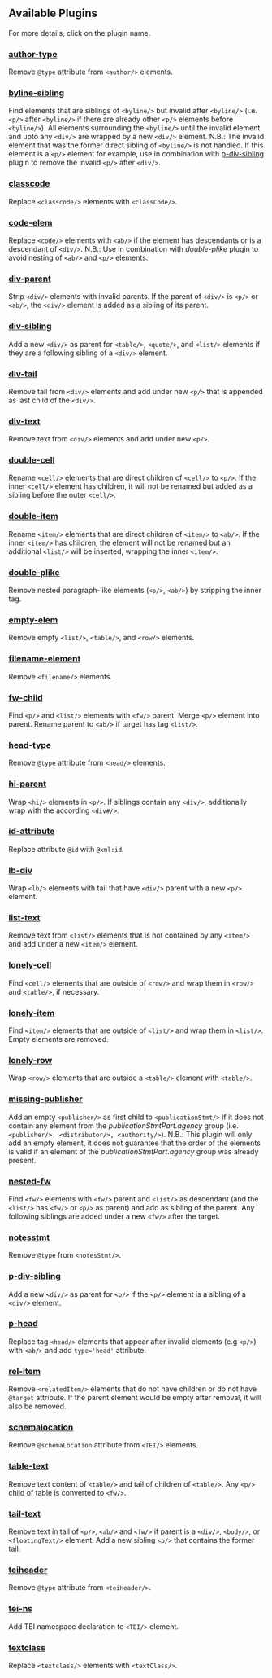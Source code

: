 ## Available Plugins
For more details, click on the plugin name.

### [author-type](observer_docs/author-type.md)
Remove ```@type``` attribute from ```<author/>``` elements.

### [byline-sibling](observer_docs/byline-sibling.md)
Find elements that are siblings of ```<byline/>``` but invalid after ```<byline/>``` (i.e. ```<p/>``` after ```<byline/>``` if there are already other ```<p/>``` elements before ```<byline/>```). All elements surrounding the ```<byline/>``` until the invalid element and upto any ```<div/>``` are wrapped by a new ```<div/>``` element.
N.B.: The invalid element that was the former direct sibling of ```<byline/>``` is not handled. If this element is a  ```<p/>``` element for example,  use in combination with [p-div-sibling](#p-div-sibling) plugin to remove the invalid ```<p/>``` after  ```<div/>```.

### [classcode](observer_docs/classcode.md)
Replace ```<classcode/>``` elements with ```<classCode/>```.

### [code-elem](observer_docs/code-elem.md)
Replace `<code/>` elements with `<ab/>` if the element has descendants or is a descendant of `<div/>`. N.B.: Use in combination with *double-plike* plugin to avoid nesting of `<ab/>`
 and `<p/>` elements.

### [div-parent](observer_docs/div-parent.md)
Strip `<div/>` elements with invalid parents. If the parent of `<div/>` is `<p/>` or `<ab/>`, the `<div/>` element is added as a sibling of its parent.

### [div-sibling](observer_docs/div-sibling.md)
Add a new ```<div/>``` as parent for ```<table/>```,  `<quote/>`, and `<list/>` elements  if they are a following sibling of a ```<div/>``` element.

### [div-tail](observer_docs/div-tail.md)
Remove tail from `<div/>` elements and add under new `<p/>` that is appended as last child of the `<div/>`.

### [div-text](observer_docs/div-text.md)
Remove text from ```<div/>``` elements and add under new ```<p/>```.

### [double-cell](observer_docs/double-cell.md)
Rename ```<cell/>``` elements that are direct children of ```<cell/>``` to ```<p/>```. If the inner ```<cell/>``` element has children, it will not be renamed but added as a sibling before the outer ```<cell/>```.

### [double-item](observer_docs/double-item.md)
Rename ```<item/>``` elements that are direct children of  ```<item/>``` to ```<ab/>```. If the inner ```<item/>``` has children, the element will not be renamed but an additional ```<list/>``` will be inserted, wrapping the inner ```<item/>```.

### [double-plike](observer_docs/double-plike.md)
Remove nested paragraph-like elements (`<p/>`, `<ab/>`) by stripping the inner tag.

### [empty-elem](observer_docs/empty-elem.md)
Remove empty `<list/>`, `<table/>`, and `<row/>` elements.

### [filename-element](observer_docs/filename-element.md)
Remove ```<filename/>``` elements.

### [fw-child](observer_docs/fw-child.md)
Find `<p/>` and `<list/>` elements with `<fw/>` parent. Merge `<p/>` element into parent. Rename parent to `<ab/>` if target has tag `<list/>`.

### [head-type](observer_docs/head-type.md)
Remove ```@type``` attribute from ```<head/>``` elements.

### [hi-parent](observer_docs/hi-parent.md)
Wrap ```<hi/>``` elements in ```<p/>```. If siblings contain any ```<div/>```, additionally wrap with the according ```<div#/>```.

### [id-attribute](observer_docs/id-attribute.md)
Replace attribute ```@id``` with ```@xml:id```.

### [lb-div](observer_docs/lb-div.md)
Wrap `<lb/>` elements with tail that have `<div/>` parent with a new `<p/>` element.

### [list-text](observer_docs/list-text.md)
Remove text from `<list/>` elements that is not contained by any `<item/>` and add under a new `<item/>` element.

### [lonely-cell](observer_docs/lonely-cell.md)
Find `<cell/>` elements that are outside of `<row/>` and wrap them in `<row/>` and `<table/>`, if necessary.

### [lonely-item](observer_docs/lonely-item.md)
Find `<item/>` elements that are outside of `<list/>` and wrap them in `<list/>`. Empty elements are removed.

### [lonely-row](observer_docs/lonely-row.md)
Wrap `<row/>` elements that are outside a `<table/>` element with `<table/>`.

### [missing-publisher](observer_docs/missing-publisher.md)
Add an empty ```<publisher/>``` as first child to ```<publicationStmt/>``` if it does not contain any element from the *publicationStmtPart.agency* group (i.e. ```<publisher/>, <distributor/>, <authority/>```). N.B.: This plugin will only add an empty element, it does not guarantee that the order of the elements is valid if an element of the *publicationStmtPart.agency* group was already present.

### [nested-fw](observer_docs/nested-fw.md)
Find `<fw/>` elements with `<fw/>` parent and `<list/>` as descendant (and the `<list/>` has `<fw/>` or `<p/>` as parent) and add as sibling of the parent. Any following siblings are added under a new `<fw/>` after the target.

### [notesstmt](observer_docs/notesstmt.md)
Remove ```@type``` from ```<notesStmt/>```.

### [p-div-sibling](observer_docs/p-div-sibling.md)
Add a new ```<div/>``` as parent for ```<p/>``` if the  ```<p/>``` element is a sibling of a ```<div/>``` element.

### [p-head](observer_docs/p-head.md)
Replace tag ```<head/>``` elements that appear after  invalid elements (e.g ```<p/>```) with ```<ab/>``` and add ```type='head'``` attribute.

### [rel-item](observer_docs/rel-item.md)
Remove ```<relatedItem/>``` elements that do not have children or do not have ```@target``` attribute. If the parent element would be empty after removal, it will also be removed.

### [schemalocation](observer_docs/schemalocation.md)
Remove ```@schemaLocation``` attribute from ```<TEI/>``` elements.

### [table-text](observer_docs/table-text.md)
Remove text content of `<table/>` and tail of children of `<table/>`. Any `<p/>` child of table is converted to `<fw/>`.

### [tail-text](observer_docs/tail-text.md)
Remove text in tail of ```<p/>```, ```<ab/>``` and ```<fw/>``` if parent is a ```<div/>```, `<body/>`, or `<floatingText/>`  element. Add a new sibling ```<p/>``` that contains the former tail.

### [teiheader](observer_docs/teiheader.md)
Remove ```@type``` attribute from ```<teiHeader/>```.

### [tei-ns](observer_docs/tei-ns.md)
Add TEI namespace declaration to ```<TEI/>``` element.

### [textclass](observer_docs/textclass.md)
Replace ```<textclass/>``` elements with ```<textClass/>```.
